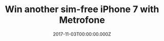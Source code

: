 ---
campaign-uuid: "c-20286440-9f4c-41f8-8a86-f4d87c694d3f"
type: "Offer"
category: "Technology"
date: "2017-11-03T00:00:00.000Z"
end-date: "2017-12-01T00:00:00.000Z"
disable-form: false
is_promoted: false
has_entry_page: true
title: "Win another sim-free iPhone 7 with Metrofone"
competition-description: "Welcome to Metrofone the home of some of the best value\
  \ smartphone deals on the Internet"
hero-header: "Win an iPhone 7 with Metrofone"
hero-subheader: ""
terms-confirmation: "I agree to the competition <a href=\"../etc/nme_metrofone_terms.pdf\"\
  \ target=\"_blank\">T&amp;C</a> and to receive NME & Metrofone newsletters with\
  \ exclusive news and offers.\n"
banner-img: "350x250.png"
logo-left-href: "https://www.metrofone.co.uk/"
logo-left-image: "metrofone_logo.png"
logo-left-title: "Metrofone"
bg-image-hero: "metrofone-header-img.jpg"
bg-image-first: "metrofone-first-img.png"
bg-image-second: "metrofone-second-img.png"
extra-css: "metrofone.css"
section1-content: "<p>Welcome to Metrofone the home of some of the best value smartphone\
  \ deals\n   on the Internet.</p>\n<p>We are part of a company that has been at the\
  \ forefront of the mobile\n   industry for 23 years and was originally set up by\
  \ Clive Bayley, a former\n   member of the prog band Yes, which went on to achieve\
  \ worldwide success\n   in the 70s.</p>\n <p>Over the last 23 years Metrofone have\
  \ forged strong relationships with\n    suppliers from all over the industry and\
  \ are able to provide you with\n    the best advice on our range of all the latest\
  \ handsets on the biggest\n    networks in the UK. Our long-standing reputation\
  \ with suppliers allows us\n    to stock the latest handsets as soon as they are\
  \ released, sometimes even\n    before!</p>\n"
section2-content: "<p>Being an online retailer we are able to offer smartphones from\
  \ major\n   brands (e.g., Apple, Samsung, and Huawei) at the lowest prices while\n\
  \   still offering next day delivery. Plus, every handset your purchase\n   will\
  \ come with at least one free gift on us, some with cashback too.\n   Unlike some\
  \ other websites, when we offer cashback, it is guaranteed\n   and paid automatically\
  \ and directly by us.</p>\n<p><a href=\"https://www.metrofone.co.uk/\"><img src=\"\
  ../img/metrofone_logo.png\"\n   alt=\"Metrofone\" class=\"giver-right-logo\"></a></p>\n\
  <p>As we aren't tied to one network, you will always receive impartial, expert\n\
  \   advice and support before and after your purchase through our customer service\n\
  \   team.</p>\n"
entry-title: "Win a sim-free <span style=\"text-transform:lowercase\">i</span>Phone\
  \ 7 with Metrofone"
entry-content: "<p>\n  Enjoy one of the best phones ever-built, with a slick design,\
  \ fantastic camera, and a world of beautiful apps. Brought to you by Metrofone,\
  \ the home of some of the best value smartphone deals on the Internet.\n</p> <p>\n\
  \  Enter the draw to win a sim-free iPhone 7 by completing the form below before\
  \ 23:59 on !end-date!.\n</p>\n"
has-winner: false
---
